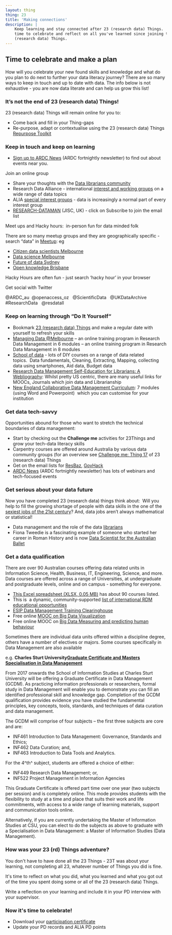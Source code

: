 ```yaml
---
layout: thing
thing: 23
title: 'Making connections'
description: |
    Keep learning and stay connected after 23 (research data) Things.  Take
    time to celebrate and reflect on all you've learned since joining the 23
    (research data) Things.
---
```

## Time to celebrate and make a plan

How will you celebrate your new found skills and knowledge and what do
you plan to do next to further your data literacy journey? There
are so many ways to keep in touch and up to date with data. The info
below is not exhaustive - you are now data literate and can help us grow
this list!

### It’s not the end of 23 (research data) Things!

23 (research data) Things will remain online for you to:

-   Come back and fill in your Thing-gaps
-   Re-purpose, adapt or contextualise using the 23 (research data)
    Things [Repurpose
    Toolkit](https://www.ands.org.au/working-with-data/skills/23-research-data-things/toolkit "repurpose toolkit")

### Keep in touch and keep on learning

-   [Sign up to ARDC
    News](https://ands-nectar-rds.us7.list-manage.com/track/click?u=b542ef52e49302569068046d9&id=603e0435ba&e=08d3e46578)
    (ARDC fortnightly newsletter) to find out about events near you.

Join an online group

-   Share your thoughts with the [Data librarians
    community](https://data-librarians.slack.com/ "data librarians community")
-   Research Data Alliance - international [interest and working
    groups](https://rd-alliance.org/groups) on a wide range of data
    topics
-   ALIA [special interest
    groups](https://www.alia.org.au/our-communities/alia-groups) - data
    is increasingly a normal part of every interest group
-   [RESEARCH-DATAMAN](https://www.jiscmail.ac.uk/cgi-bin/webadmin?A0=RESEARCH-DATAMAN)
    (JISC, UK) - click on Subscribe to join the email list

Meet ups and Hacky hours:  in-person fun for data minded folk

There are so many meetup groups and they are geographically specific -
search “data” in [Meetup](https://www.meetup.com/en-AU/): eg

-   [Citizen data scientists
    Melbourne](http://www.meetup.com/Citizen/ "Meet up group - Citizen data scientists Melbourne")
-   [Data science
    Melbourne](http://www.meetup.com/Data-Science-Melbourne/ "meet up group - data science Melbourne")
-   [Future of data
    Sydney](https://www.meetup.com/futureofdata-sydney/ "Meetup - Future of data Sydney")
-   [Open knowledge
    Brisbane](https://www.meetup.com/Brisbane-Open-Knowledge-Meetup/ "Open knowledge Brisbane - Meetup group")

Hacky Hours are often fun - just search ‘hacky hour’ in your browser

Get social with Twitter

@ARDC_au  @openaccess_oz   @ScientificData   @UKDataArchive   #ResearchData   @resdatall

### Keep on learning through “Do It Yourself“

-   Bookmark [23 (research data)
    Things](https://github.com/au-research/ARDC-23-things "23 (research data) Things")
    and make a regular date with yourself to refresh your skills
-   [Managing Data
    @Melbourne](https://library.unimelb.edu.au/Digital-Scholarship/training_and_outreach/data "Managing data @Melbourne")
    – an online training program in Research Data Management in 6
    modules – an online training program in Research Data Management in
    8 modules
-   [School of
    data](http://schoolofdata.org/courses/ "School of data") - lots of
    DIY courses on a range of data related topics.  Data fundamentals,
    Cleaning, Extracting, Mapping, collecting data using smartphones,
    Aid data, Budget data
-   [Research Data Management Self-Education for Librarians: A
    Webliography](http://istl.org/15-fall/internet2.html "Research Data Management Self-Education for Librarians: A Webliography"):
    Whilst pretty US centric, there are many useful links for MOOCs,
    Journals which join data and Librarianship
-   [New England Collaborative Data Management
    Curriculum](https://library.umassmed.edu/resources/necdmc/modules "New England Collaborative data Management curriculum"):
    7 modules (using Word and Powerpoint)  which you can customise for
    your institution

### Get data tech-savvy

Opportunities abound for those who want to stretch the technical
boundaries of data management:

-   Start by checking out the **Challenge me** activities for 23Things
    and grow your tech-data literacy skills
-   Carpentry courses are offered around Australia by various data
    community groups (for an overview see [Challenge me: Thing
    17](https://www.ands.org.au/working-with-data/skills/23-research-data-things/all23/thing-17#t17-challenge "thing 17 - Challenge me")
    of 23 (research data) Things
-   Get on the email lists for
    [ResBaz](https://resbazblog.wordpress.com/ "ResBaz blog"),
    [GovHack](https://www.govhack.org/ "GovHack")
-   [](http://us7.campaign-archive2.com/home/?u=b542ef52e49302569068046d9&id=22b849a4ee)[ARDC
    News](https://ands-nectar-rds.us7.list-manage.com/track/click?u=b542ef52e49302569068046d9&id=603e0435ba&e=08d3e46578)
    (ARDC fortnightly newsletter) has lots of webinars and tech-focused
    events

### Get serious about your data future

Now you have completed 23 (research data) things think about:  Will you
help to fill the growing shortage of people with data skills in the one
of the [sexiest jobs of the 21st
century](http://www.smh.com.au/national/tertiary-education/data-scientists-are-the-rock-stars-of-business-20150819-gj2i0r.html)?
And, data jobs aren’t always mathematical or statistical!

-   Data management and the role of the data
    [librarians](http://www.caul.edu.au/caul-programs/research/data-management "Data management and the role of the data librarians")
-   Fiona Tweedie is a fascinating example of someone who started her
    career in Roman History and is now [Data Scientist for the
    Australian
    Ballet](http://www.ands.org.au/news-and-events/share-newsletter/share-24/the-data-scientist "Data Scientist for the Australian Ballet")

### Get a data qualification

There are over 90 Australian courses offering data related units in
Information Science, Health, Business, IT, Engineering, Science, and
more. Data courses are offered across a range of Universities, at
undergraduate and postgraduate levels, online and on campus - something
for everyone.

-   [This Excel spreadsheet (XLSX, 0.05
    MB)](http://www.ands.org.au/__data/assets/excel_doc/0004/590071/courses-FINAL.xlsx "Uni data  courses")
    has about 90 courses listed.
-   This is  a dynamic, community-supported [list of international RDM
    educational
    opportunities](https://drive.google.com/open?id=10RTW-nZk0x_mpQw2VAlttcc656MV9EeCaDe2lM4umb4 "list of international RDM opportunities")
-   [ESIP Data Management Training
    Clearinghouse](http://dmtclearinghouse.esipfed.org "ESIP Data Management Training Clearinghouse")
-   Free online [MOOC on Big Data
    Visualization](https://www.futurelearn.com/courses/big-data-visualisation "MOOC on big data visualisation")
-   Free online MOOC on [Big Data Measuring and predicting human
    behaviour](https://www.futurelearn.com/courses/big-data)

Sometimes there are individual data units offered within a discipline
degree, others have a number of electives or majors. Some courses
specifically in Data Management are also available

e.g. **Charles Sturt University**[**Graduate Certificate and Masters
Specialisation in Data
Management**](http://www.csu.edu.au/infostudies/ "Graduate Certificate and Masters Specialisation in Data Management")

From 2017 onwards the School of Information Studies at Charles Sturt
University will be offering a Graduate Certificate in Data Management
(GCDM). As practicing information professionals or researchers, formal
study in Data Management will enable you to demonstrate you can fill an
identified professional skill and knowledge gap. Completion of the GCDM
qualification provides evidence you have studied the fundamental
principles, key concepts, tools, standards, and techniques of data
curation and data management.

The GCDM will comprise of four subjects – the first three subjects are
core and are:

-   INF461 Introduction to Data Management: Governance, Standards and
    Ethics;
-   INF462 Data Curation; and,
-   INF463 Introduction to Data Tools and Analytics.

For the 4^th^ subject, students are offered a choice of either:

-   INF449 Research Data Management; or,
-   INF522 Project Management in Information Agencies

This Graduate Certificate is offered part time over one year (two
subjects per session) and is completely online. This mode provides
students with the flexibility to study at a time and place that suits
their work and life commitments, with access to a wide range of learning
materials, support and communication tools online.

Alternatively, if you are currently undertaking the Master of
Information Studies at CSU, you can elect to do the subjects as above to
graduate with a Specialisation in Data Management: a Master of
Information Studies (Data Management).

### How was your 23 (rd) Things adventure?

You don't have to have done all the 23 Things - 23T was about your
learning, not completing all 23, whatever number of Things you did is
fine.

It's time to reflect on what you did, what you learned and what you got
out of the time you spent doing some or all of the 23 (research data)
Things.

Write a reflection on your learning and include it in your PD interview
with your supervisor.


### Now it's time to celebrate!

-   Download your [participation
    certificate](https://www.ands.org.au/__data/assets/word_doc/0004/590773/ParticipationCertificate.docx "23(research data) Things participation certificate")
-   Update your PD records and ALIA PD points
